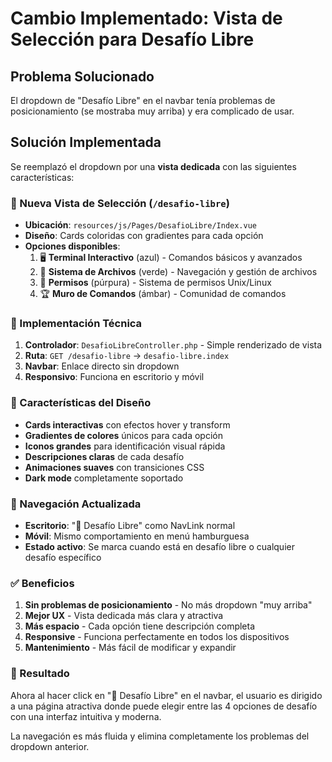 # Cambio Implementado: Vista de Selección para Desafío Libre

## Problema Solucionado
El dropdown de "Desafío Libre" en el navbar tenía problemas de posicionamiento (se mostraba muy arriba) y era complicado de usar.

## Solución Implementada
Se reemplazó el dropdown por una **vista dedicada** con las siguientes características:

### 🎯 Nueva Vista de Selección (`/desafio-libre`)
- **Ubicación**: `resources/js/Pages/DesafioLibre/Index.vue`
- **Diseño**: Cards coloridas con gradientes para cada opción
- **Opciones disponibles**:
  1. 🖥️ **Terminal Interactivo** (azul) - Comandos básicos y avanzados
  2. 📁 **Sistema de Archivos** (verde) - Navegación y gestión de archivos
  3. 🔐 **Permisos** (púrpura) - Sistema de permisos Unix/Linux
  4. 🏆 **Muro de Comandos** (ámbar) - Comunidad de comandos

### 🔧 Implementación Técnica
1. **Controlador**: `DesafioLibreController.php` - Simple renderizado de vista
2. **Ruta**: `GET /desafio-libre` → `desafio-libre.index`
3. **Navbar**: Enlace directo sin dropdown
4. **Responsivo**: Funciona en escritorio y móvil

### 🎨 Características del Diseño
- **Cards interactivas** con efectos hover y transform
- **Gradientes de colores** únicos para cada opción
- **Iconos grandes** para identificación visual rápida
- **Descripciones claras** de cada desafío
- **Animaciones suaves** con transiciones CSS
- **Dark mode** completamente soportado

### 📱 Navegación Actualizada
- **Escritorio**: "🎯 Desafío Libre" como NavLink normal
- **Móvil**: Mismo comportamiento en menú hamburguesa
- **Estado activo**: Se marca cuando está en desafío libre o cualquier desafío específico

### ✅ Beneficios
1. **Sin problemas de posicionamiento** - No más dropdown "muy arriba"
2. **Mejor UX** - Vista dedicada más clara y atractiva
3. **Más espacio** - Cada opción tiene descripción completa
4. **Responsive** - Funciona perfectamente en todos los dispositivos
5. **Mantenimiento** - Más fácil de modificar y expandir

### 🚀 Resultado
Ahora al hacer click en "🎯 Desafío Libre" en el navbar, el usuario es dirigido a una página atractiva donde puede elegir entre las 4 opciones de desafío con una interfaz intuitiva y moderna.

La navegación es más fluida y elimina completamente los problemas del dropdown anterior.
